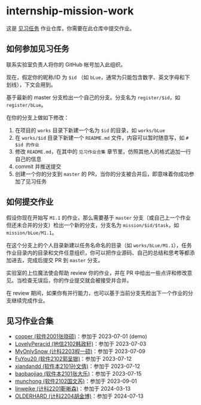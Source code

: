# internship-mission-work

这是 [见习任务](https://lcl.sdutacm.cn/magicbook/missions/) 作业仓库，你需要在此仓库中提交作业。

## 如何参加见习任务

联系实验室负责人将你的 GitHub 帐号加入此组织。

现在，假定你的昵称/ID 为 `$id` （如 `bLue`，通常为只能包含数字、英文字母和下划线），下文会用到。

基于最新的 master 分支检出一个自己的分支。分支名为 `register/$id`，如 `register/bLue`。

在你的分支上做如下修改：

1. 在项目的 `works` 目录下新建一个名为 `$id` 的目录，如 `works/bLue`
2. 在 `works/$id` 目录下新建一个 `README.md` 文件，内容可以暂时随意写，如 `# $id 的作业`
3. 修改 `README.md`，在其中的 `见习作业合集` 章节里，仿照其他人的格式追加一行自己的信息
4. commit 并推送提交
5. 创建一个你的分支到 `master` 的 PR，当你的分支被合并后，即意味着你成功参加了见习任务

## 如何提交作业

假设你现在开始写 `M1.1` 的作业，那么需要基于 `master` 分支（或自己上一个作业但还未合并的分支）检出一个新的分支，分支名为 `mission/$id/$task`，如 `mission/bLue/M1.1`。

在这个分支上的个人目录新建以任务名命名的目录（如 `works/bLue/M1.1`），任务作业目录内的目录和文件任意组织，你可以把作业源码、自己的总结和思考等都添加进去，完成后提交 PR 到 `master` 分支。

实验室的上位魔法使会帮助 review 你的作业，并在 PR 中给出一些点评和修改意见。当检查无误后，你的作业提交就会被接受并合并。

在 review 期间，如果你有并行能力，也可以基于当前分支先检出下一个作业的分支继续完成作业。

## 见习作业合集

- [cooper (软件2001张晓硕)](/works/cooper)：参加于 2023-07-01 (demo)
- [LovelyPeracid (地信2102韩政轩)](/works/xuan20235)：参加于 2023-07-03
- [MyOnlySnow (计科2203程一硕)](/works/MyOnlySnow)：参加于 2023-07-09    
- [FuYou20 (软件2102郭呈银)](/works/guoChengYin)：参加于 2023-07-12
- [xiandandd (软件本2101孙文倩)](/works/xiandandd)：参加于 2023-07-12    
- [baobaojiao (软件本2101张大乐)](/works/baobaojiao)：参加于 2023-07-15               
- [munchong (软件2102国文芮)](/works/munchong)：参加于 2023-09-01  
- [linweike (计科2201靳晰森)](/works/linweike)：参加于 2024-03-13
- [OLDERHARD (计科2204胡金博)](/works/OLDERHARD)：参加于 2024-07-13     

